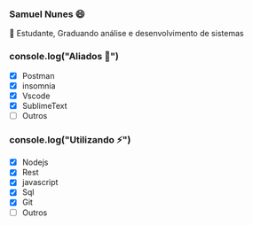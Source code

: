 

<!--
### Samuel Nunes
**samuelikz/samuelikz** is a ✨ _special_ ✨ repository because its `README.md` (this file) appears on your GitHub profile.

Here are some ideas to get you started:

- 🔭 I’m currently working on ...
- 🌱 I’m currently learning ...
- 👯 I’m looking to collaborate on ...
- 🤔 I’m looking for help with ...
- 💬 Ask me about ...
- 📫 How to reach me: ...
- 😄 Pronouns: ...
- ⚡ Fun fact: ...

### console.log

- [x] Postman
- [x] insomnia
- [x] Vscode
- [x] SublimeText
- [x] npm

-->
### Samuel Nunes 😄
<p align="justify"> 💬 Estudante, Graduando análise e desenvolvimento de sistemas </p>

### console.log("Aliados 👯")

- [x] Postman
- [x] insomnia
- [x] Vscode
- [x] SublimeText
- [ ] Outros

### console.log("Utilizando ⚡")

- [x] Nodejs
- [x] Rest
- [x] javascript
- [x] Sql
- [x] Git
- [ ] Outros
